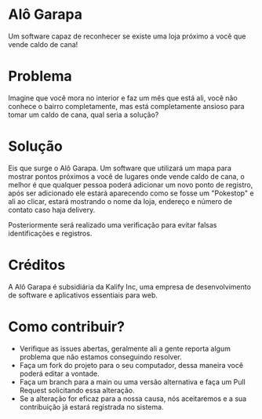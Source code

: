 # Alô Garapa
Um software capaz de reconhecer se existe uma loja próximo a você que vende caldo de cana!

# Problema
Imagine que você mora no interior e faz um mês que está ali, você não conhece o bairro completamente, mas está 
completamente ansioso para tomar um caldo de cana, qual seria a solução?

# Solução
Eis que surge o Alô Garapa. Um software que utilizará um mapa para mostrar pontos próximos a você de lugares
onde vende caldo de cana, o melhor é que qualquer pessoa poderá adicionar um novo ponto de registro, após ser adicionado
ele estará aparecendo como se fosse um "Pokestop" e ali ao clicar, estará mostrando o nome da loja, endereço e número de contato
caso haja delivery.

Posteriormente será realizado uma verificação para evitar falsas identificações e registros.
 
# Créditos
A Alô Garapa é subsidiária da Kalify Inc, uma empresa de desenvolvimento de software e aplicativos essentiais para web.

# Como contribuir?

- Verifique as issues abertas, geralmente ali a gente reporta algum problema que não estamos conseguindo resolver.
- Faça um fork do projeto para o seu computador, dessa maneira você poderá editar a vontade.
- Faça um branch para a main ou uma versão alternativa e faça um Pull Request solicitando essa alteração.
- Se a alteração for eficaz para a nossa causa, nós aceitaremos e a sua contribuição já estará registrada no sistema.
